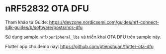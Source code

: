 # nRF52832 OTA DFU

Tham khảo tử Guide: https://devzone.nordicsemi.com/guides/nrf-connect-sdk-guides/b/software/posts/ncs-dfu

Sử dụng sample `nrf/peripheral_lbs` và triển khai OTA DFU trên sample này.

Flutter app cho demo này: https://github.com/ptienchuan/flutter-ota-dfu
